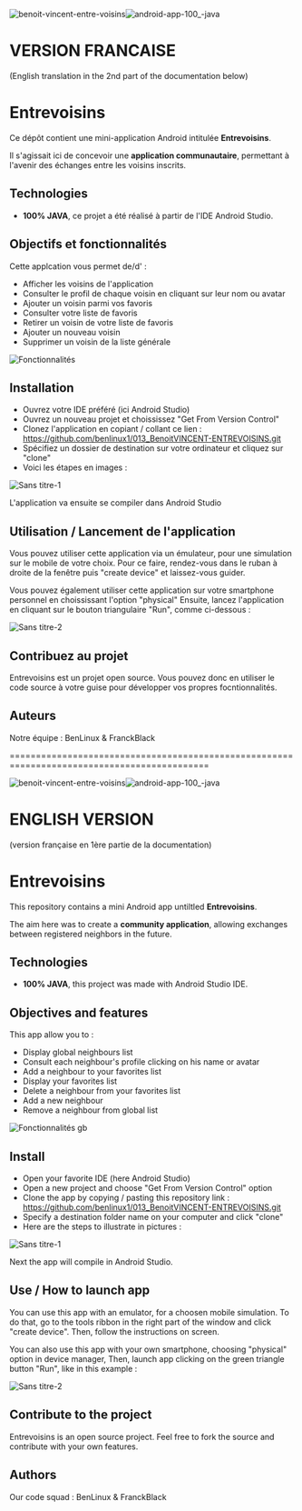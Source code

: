 ![benoit-vincent-entre-voisins](https://github.com/benlinux1/013_BenoitVINCENT-ENTREVOISINS/assets/78255467/40ab4f1d-de90-461c-85ab-f55913d437c7)![android-app-100_-java](https://github.com/benlinux1/013_BenoitVINCENT-ENTREVOISINS/assets/78255467/149d3ea6-2a40-49e8-a7cc-a8cabab1f251)

# VERSION FRANCAISE
(English translation in the 2nd part of the documentation below)

# Entrevoisins

Ce dépôt contient une mini-application Android intitulée **Entrevoisins**.

Il s'agissait ici de concevoir une **application communautaire**, permettant à l'avenir des échanges entre les voisins inscrits.

## Technologies
- **100% JAVA**, ce projet a été réalisé à partir de l'IDE Android Studio.


## Objectifs et fonctionnalités

Cette applcation vous permet de/d' :

- Afficher les voisins de l'application
- Consulter le profil de chaque voisin en cliquant sur leur nom ou avatar
- Ajouter un voisin parmi vos favoris
- Consulter votre liste de favoris
- Retirer un voisin de votre liste de favoris
- Ajouter un nouveau voisin
- Supprimer un voisin de la liste générale

![Fonctionnalités](https://user-images.githubusercontent.com/78255467/163198277-585066ca-6ddb-4857-95c3-bb0dba4fb3bb.png)


## Installation
- Ouvrez votre IDE préféré (ici Android Studio)
- Ouvrez un nouveau projet et choississez "Get From Version Control"
- Clonez l'application en copiant / collant ce lien : https://github.com/benlinux1/013_BenoitVINCENT-ENTREVOISINS.git
- Spécifiez un dossier de destination sur votre ordinateur et cliquez sur "clone"
- Voici les étapes en images :

![Sans titre-1](https://user-images.githubusercontent.com/78255467/163190059-da88648f-1973-478d-bb77-b718449825a3.png)

L'application va ensuite se compiler dans Android Studio


## Utilisation / Lancement de l'application

Vous pouvez utiliser cette application via un émulateur, pour une simulation sur le mobile de votre choix.
Pour ce faire, rendez-vous dans le ruban à droite de la fenêtre puis "create device" et laissez-vous guider.

Vous pouvez également utiliser cette application sur votre smartphone personnel en choississant l'option "physical"
Ensuite, lancez l'application en cliquant sur le bouton triangulaire "Run", comme ci-dessous :

![Sans titre-2](https://user-images.githubusercontent.com/78255467/163193524-89842086-ca39-475c-afc2-e39e3e586f68.png)


## Contribuez au projet

Entrevoisins est un projet open source. Vous pouvez donc en utiliser le code source à votre guise pour développer vos propres focntionnalités.

## Auteurs

Notre équipe : BenLinux & FranckBlack


============================================================================================

![benoit-vincent-entre-voisins](https://github.com/benlinux1/013_BenoitVINCENT-ENTREVOISINS/assets/78255467/40ab4f1d-de90-461c-85ab-f55913d437c7)![android-app-100_-java](https://github.com/benlinux1/013_BenoitVINCENT-ENTREVOISINS/assets/78255467/149d3ea6-2a40-49e8-a7cc-a8cabab1f251)


# ENGLISH VERSION
(version française en 1ère partie de la documentation)

# Entrevoisins

This repository contains a mini Android app untiltled **Entrevoisins**.

The aim here was to create a **community application**, allowing exchanges between registered neighbors in the future.

## Technologies
- **100% JAVA**, this project was made with Android Studio IDE.


## Objectives and features

This app allow you to :

- Display global neighbours list
- Consult each neighbour's profile clicking on his name or avatar
- Add a neighbour to your favorites list
- Display your favorites list
- Delete a neighbour from your favorites list
- Add a new neighbour
- Remove a neighbour from global list

![Fonctionnalités gb](https://user-images.githubusercontent.com/78255467/163202157-25bf037d-efa5-457f-9e59-2d00a503261c.png)


## Install
- Open your favorite IDE (here Android Studio)
- Open a new project and choose "Get From Version Control" option
- Clone the app by copying / pasting this repository link : https://github.com/benlinux1/013_BenoitVINCENT-ENTREVOISINS.git
- Specify a destination folder name on your computer and click "clone"
- Here are the steps to illustrate in pictures :

![Sans titre-1](https://user-images.githubusercontent.com/78255467/163190059-da88648f-1973-478d-bb77-b718449825a3.png)

Next the app will compile in Android Studio.


## Use / How to launch app

You can use this app with an emulator, for a choosen mobile simulation.
To do that, go to the tools ribbon in the right part of the window and click "create device". Then, follow the instructions on screen.

You can also use this app with your own smartphone, choosing "physical" option in device manager, 
Then, launch app clicking on the green triangle button "Run", like in this example :

![Sans titre-2](https://user-images.githubusercontent.com/78255467/163193524-89842086-ca39-475c-afc2-e39e3e586f68.png)


## Contribute to the project

Entrevoisins is an open source project. Feel free to fork the source and contribute with your own features.

## Authors

Our code squad : BenLinux & FranckBlack
